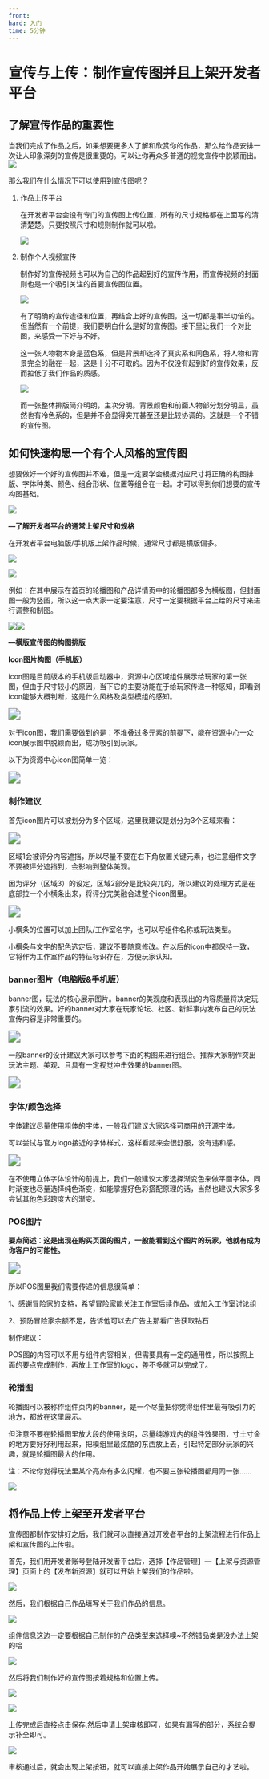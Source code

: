 ```yaml
---
front:
hard: 入门
time: 5分钟
---
```

# 宣传与上传：制作宣传图并且上架开发者平台

## 了解宣传作品的重要性

当我们完成了作品之后，如果想要更多人了解和欣赏你的作品，那么给作品安排一次让人印象深刻的宣传是很重要的。可以让你再众多普通的视觉宣传中脱颖而出。![](./media/1_4/image01.png)

那么我们在什么情况下可以使用到宣传图呢？

1.  作品上传平台

    在开发者平台会设有专门的宣传图上传位置，所有的尺寸规格都在上面写的清清楚楚。只要按照尺寸和规则制作就可以啦。

    ![](./media/1_4/image02.png)

2.  制作个人视频宣传

    制作好的宣传视频也可以为自己的作品起到好的宣传作用，而宣传视频的封面则也是一个吸引关注的首要宣传图位置。

    ![](./media/1_4/image03.png)

    有了明确的宣传途径和位置，再结合上好的宣传图，这一切都是事半功倍的。但当然有一个前提，我们要明白什么是好的宣传图。接下里让我们一个对比图，来感受一下好与不好。

    这一张人物物本身是蓝色系，但是背景却选择了真实系和同色系，将人物和背景完全的融在一起，这是十分不可取的。因为不仅没有起到好的宣传效果，反而拉低了我们作品的质感。

    ![](./media/1_4/image04.png)

    而一张整体排版简介明朗，主次分明。背景颜色和前面人物部分划分明显，虽然也有冷色系的，但是并不会显得突兀甚至还是比较协调的。这就是一个不错的宣传图。



## 如何快速构思一个有个人风格的宣传图

想要做好一个好的宣传图并不难，但是一定要学会根据对应尺寸将正确的构图排版、字体种类、颜色、组合形状、位置等组合在一起。才可以得到你们想要的宣传构图基础。

![](./media/1_4/image05.png)

**—了解开发者平台的通常上架尺寸和规格**

在开发者平台电脑版/手机版上架作品时候，通常尺寸都是横版偏多。

![](./media/1_4/image06.png)

![](./media/1_4/image07.png)

例如：在其中展示在首页的轮播图和产品详情页中的轮播图都多为横版图，但封面图一般为竖图，所以这一点大家一定要注意，尺寸一定要根据平台上给的尺寸来进行调整和制图。

![](./media/1_4/image08.png)![](./media/1_4/image09.png)

**—横版宣传图的构图排版**

**Icon图片构图（手机版）**

icon图是目前版本的手机版启动器中，资源中心区域组件展示给玩家的第一张图，但由于尺寸较小的原因，当下它的主要功能在于给玩家传递一种感知，即看到icon能够大概判断，这是什么风格及类型模组的感知。

<img src="./media/1_4/image10.png" style="zoom:150%;" />

对于icon图，我们需要做到的是：不堆叠过多元素的前提下，能在资源中心一众icon展示图中脱颖而出，成功吸引到玩家。

以下为资源中心icon图简单一览：

<img src="./media/1_4/image11.png" style="zoom:150%;" />



### 制作建议

首先icon图片可以被划分为多个区域，这里我建议是划分为3个区域来看：

<img src="./media/1_4/image12.png" style="zoom:150%;" />

区域1会被评分内容遮挡，所以尽量不要在右下角放置关键元素，也注意组件文字不要被评分遮挡到，会影响到整体美观。

因为评分（区域3）的设定，区域2部分是比较突兀的，所以建议的处理方式是在底部拉一个小横条出来，将评分完美融合进整个icon图里。

<img src="./media/1_4/image13.png" style="zoom:150%;" />

小横条的位置可以加上团队/工作室名字，也可以写组件名称或玩法类型。

小横条与文字的配色选定后，建议不要随意修改。在以后的icon中都保持一致，它将作为工作室作品的特征标识存在，方便玩家认知。



### banner图片（电脑版&手机版）

banner图，玩法的核心展示图片。banner的美观度和表现出的内容质量将决定玩家引流的效果。好的banner对大家在玩家论坛、社区、新鲜事内发布自己的玩法宣传内容是非常重要的。

<img src="./media/1_4/image14.png" style="zoom:150%;" />

一般banner的设计建议大家可以参考下面的构图来进行组合。推荐大家制作突出玩法主题、美观、且具有一定视觉冲击效果的banner图。

<img src="./media/1_4/image15.png" style="zoom:150%;" />



### 字体/颜色选择

字体建议尽量使用粗体的字体，一般我们建议大家选择可商用的开源字体。

可以尝试与官方logo接近的字体样式，这样看起来会很舒服，没有违和感。

<img src="./media/1_4/image16.png" style="zoom:150%;" />

在不使用立体字体设计的前提上，我们一般建议大家选择渐变色来做平面字体，同时渐变也尽量选择纯色渐变，如能掌握好色彩搭配原理的话，当然也建议大家多多尝试其他色彩跨度大的渐变。



### POS图片

**要点简述：这是出现在购买页面的图片，一般能看到这个图片的玩家，他就有成为你客户的可能性。**

<img src="./media/1_4/image17.png" style="zoom:150%;" />

所以POS图里我们需要传递的信息很简单：

1、感谢冒险家的支持，希望冒险家能关注工作室后续作品，或加入工作室讨论组

2、预防冒险家余额不足，告诉他可以去广告主那看广告获取钻石

制作建议：

POS图的内容可以不用与组件内容相关，但需要具有一定的通用性，所以按照上面的要点完成制作，再放上工作室的logo，差不多就可以完成了。



### 轮播图

轮播图可以被称作组件页内的banner，是一个尽量把你觉得组件里最有吸引力的地方，都放在这里展示。

但注意不要在轮播图里放大段的使用说明，尽量纯游戏内的组件效果图，寸土寸金的地方要好好利用起来，把模组里最炫酷的东西放上去，引起特定部分玩家的兴趣，就是轮播图最大的作用。

注：不论你觉得玩法里某个亮点有多么闪耀，也不要三张轮播图都用同一张……

![](./media/1_4/image08.png)



## 将作品上传上架至开发者平台

宣传图都制作安排好之后，我们就可以直接通过开发者平台的上架流程进行作品上架和宣传图的上传啦。

首先，我们用开发者账号登陆开发者平台后，选择【作品管理】—【上架与资源管理】页面上的【发布新资源】就可以开始上架我们的作品啦。

![](./media/1_4/image18.png)

然后，我们根据自己作品填写关于我们作品的信息。

![](./media/1_4/image19.png)

组件信息这边一定要根据自己制作的产品类型来选择噢~不然错品类是没办法上架的哈

![](./media/1_4/image20.png)

然后将我们制作好的宣传图按着规格和位置上传。

![](./media/1_4/image21.png)

![](./media/1_4/image22.png)

上传完成后直接点击保存,然后申请上架审核即可，如果有漏写的部分，系统会提示补全即可。

![](./media/1_4/image23.png)

审核通过后，就会出现上架按钮，就可以直接上架作品开始展示自己的才艺啦。
